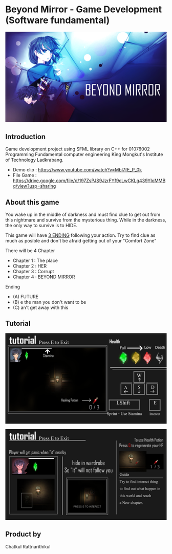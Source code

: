 # Beyond Mirror - Game Development (Software fundamental)
![alt text](<document/Beyond MirrorLOGO.png>)

## Introduction
Game development project using SFML library on C++ for 01076002 Programming Fundamental computer engineering King Mongkut's Institute of Technology Ladkrabang.
- Demo clip : https://www.youtube.com/watch?v=Mbl7fE_P_0k
- File Game : https://drive.google.com/file/d/197ZsPJS9JzrFYf9cLwCKLg439YIoMMBq/view?usp=sharing


## About this game
You wake up in the middle of darkness and must find clue to get out from this nightmare and survive from the mysterious thing. While in the darkness, the only way to survive is to HIDE.

This game will have <u>3 ENDING</u> following your action. Try to find clue as much as posible and don't be afraid getting out of your "Comfort Zone"

There will be 4 Chapter
- Chapter 1 : The place
- Chapter 2 : HER
- Chapter 3 : Corrupt
- Chapter 4 : BEYOND MIRROR

Ending
- (A) FUTURE
- (B) e the man you don't want to be
- (C) an't get away with this

## Tutorial
![alt text](document/Tur01.png)

![alt text](document/Tur02.png)

## Product by
Chatkul Rattnarithikul

